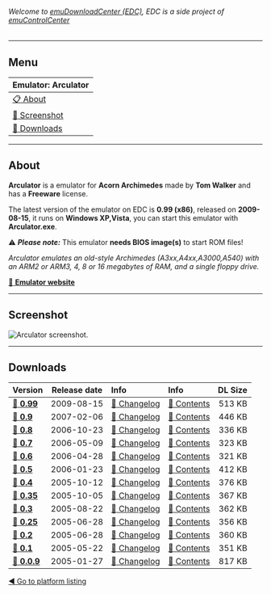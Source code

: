 ###### Welcome to [emuDownloadCenter (EDC)](https://github.com/PhoenixInteractiveNL/emuDownloadCenter/wiki/), EDC is a side project of [emuControlCenter](https://github.com/PhoenixInteractiveNL/emuControlCenter/wiki/)
***
## Menu
| **Emulator: Arculator** |
|:---------|
| [:clipboard: About](#about) |
| [:sunrise: Screenshot](#screenshot) |
| [:floppy_disk: Downloads](#downloads) |
***
## About
**Arculator** is a emulator for **Acorn Archimedes** made by **Tom Walker** and has a **Freeware** license.

The latest version of the emulator on EDC is **0.99 (x86)**, released on **2009-08-15**, it runs on **Windows XP,Vista**, you can start this emulator with **Arculator.exe**.

:warning: _**Please note:**_ This emulator **needs BIOS image(s)** to start ROM files!

_Arculator emulates an old-style Archimedes (A3xx,A4xx,A3000,A540) with an ARM2 or ARM3, 4, 8 or 16 megabytes of RAM, and a single floppy drive._

[:link: **Emulator website**](http://b-em.bbcmicro.com/arculator/)
***
## Screenshot
![](https://raw.githubusercontent.com/PhoenixInteractiveNL/emuDownloadCenter/master/hooks/arculator/screen.jpg "Arculator screenshot.")
***
## Downloads
| Version  | Release date  | Info       | Info       | DL Size    |
|:---------|:-------------:|:-----------|:-----------|-----------:|
| [:floppy_disk: **0.99**](https://github.com/PhoenixInteractiveNL/edc-repo0001/raw/master/arculator/0.99.7z) | 2009-08-15 | [:page_facing_up: Changelog](https://github.com/PhoenixInteractiveNL/edc-repo0001/blob/master/arculator/0.99_changelog.txt) | [:mag_right: Contents](https://github.com/PhoenixInteractiveNL/edc-repo0001/blob/master/arculator/0.99_contents.txt) | 513 KB |
| [:floppy_disk: **0.9**](https://github.com/PhoenixInteractiveNL/edc-repo0001/raw/master/arculator/0.9.7z) | 2007-02-06 | [:page_facing_up: Changelog](https://github.com/PhoenixInteractiveNL/edc-repo0001/blob/master/arculator/0.9_changelog.txt) | [:mag_right: Contents](https://github.com/PhoenixInteractiveNL/edc-repo0001/blob/master/arculator/0.9_contents.txt) | 446 KB |
| [:floppy_disk: **0.8**](https://github.com/PhoenixInteractiveNL/edc-repo0001/raw/master/arculator/0.8.7z) | 2006-10-23 | [:page_facing_up: Changelog](https://github.com/PhoenixInteractiveNL/edc-repo0001/blob/master/arculator/0.8_changelog.txt) | [:mag_right: Contents](https://github.com/PhoenixInteractiveNL/edc-repo0001/blob/master/arculator/0.8_contents.txt) | 336 KB |
| [:floppy_disk: **0.7**](https://github.com/PhoenixInteractiveNL/edc-repo0001/raw/master/arculator/0.7.7z) | 2006-05-09 | [:page_facing_up: Changelog](https://github.com/PhoenixInteractiveNL/edc-repo0001/blob/master/arculator/0.7_changelog.txt) | [:mag_right: Contents](https://github.com/PhoenixInteractiveNL/edc-repo0001/blob/master/arculator/0.7_contents.txt) | 323 KB |
| [:floppy_disk: **0.6**](https://github.com/PhoenixInteractiveNL/edc-repo0001/raw/master/arculator/0.6.7z) | 2006-04-28 | [:page_facing_up: Changelog](https://github.com/PhoenixInteractiveNL/edc-repo0001/blob/master/arculator/0.6_changelog.txt) | [:mag_right: Contents](https://github.com/PhoenixInteractiveNL/edc-repo0001/blob/master/arculator/0.6_contents.txt) | 321 KB |
| [:floppy_disk: **0.5**](https://github.com/PhoenixInteractiveNL/edc-repo0001/raw/master/arculator/0.5.7z) | 2006-01-23 | [:page_facing_up: Changelog](https://github.com/PhoenixInteractiveNL/edc-repo0001/blob/master/arculator/0.5_changelog.txt) | [:mag_right: Contents](https://github.com/PhoenixInteractiveNL/edc-repo0001/blob/master/arculator/0.5_contents.txt) | 412 KB |
| [:floppy_disk: **0.4**](https://github.com/PhoenixInteractiveNL/edc-repo0001/raw/master/arculator/0.4.7z) | 2005-10-12 | [:page_facing_up: Changelog](https://github.com/PhoenixInteractiveNL/edc-repo0001/blob/master/arculator/0.4_changelog.txt) | [:mag_right: Contents](https://github.com/PhoenixInteractiveNL/edc-repo0001/blob/master/arculator/0.4_contents.txt) | 376 KB |
| [:floppy_disk: **0.35**](https://github.com/PhoenixInteractiveNL/edc-repo0001/raw/master/arculator/0.35.7z) | 2005-10-05 | [:page_facing_up: Changelog](https://github.com/PhoenixInteractiveNL/edc-repo0001/blob/master/arculator/0.35_changelog.txt) | [:mag_right: Contents](https://github.com/PhoenixInteractiveNL/edc-repo0001/blob/master/arculator/0.35_contents.txt) | 367 KB |
| [:floppy_disk: **0.3**](https://github.com/PhoenixInteractiveNL/edc-repo0001/raw/master/arculator/0.3.7z) | 2005-08-22 | [:page_facing_up: Changelog](https://github.com/PhoenixInteractiveNL/edc-repo0001/blob/master/arculator/0.3_changelog.txt) | [:mag_right: Contents](https://github.com/PhoenixInteractiveNL/edc-repo0001/blob/master/arculator/0.3_contents.txt) | 362 KB |
| [:floppy_disk: **0.25**](https://github.com/PhoenixInteractiveNL/edc-repo0001/raw/master/arculator/0.25.7z) | 2005-06-28 | [:page_facing_up: Changelog](https://github.com/PhoenixInteractiveNL/edc-repo0001/blob/master/arculator/0.25_changelog.txt) | [:mag_right: Contents](https://github.com/PhoenixInteractiveNL/edc-repo0001/blob/master/arculator/0.25_contents.txt) | 356 KB |
| [:floppy_disk: **0.2**](https://github.com/PhoenixInteractiveNL/edc-repo0001/raw/master/arculator/0.2.7z) | 2005-06-28 | [:page_facing_up: Changelog](https://github.com/PhoenixInteractiveNL/edc-repo0001/blob/master/arculator/0.2_changelog.txt) | [:mag_right: Contents](https://github.com/PhoenixInteractiveNL/edc-repo0001/blob/master/arculator/0.2_contents.txt) | 360 KB |
| [:floppy_disk: **0.1**](https://github.com/PhoenixInteractiveNL/edc-repo0001/raw/master/arculator/0.1.7z) | 2005-05-22 | [:page_facing_up: Changelog](https://github.com/PhoenixInteractiveNL/edc-repo0001/blob/master/arculator/0.1_changelog.txt) | [:mag_right: Contents](https://github.com/PhoenixInteractiveNL/edc-repo0001/blob/master/arculator/0.1_contents.txt) | 351 KB |
| [:floppy_disk: **0.0.9**](https://github.com/PhoenixInteractiveNL/edc-repo0001/raw/master/arculator/0.0.9.7z) | 2005-01-27 | [:page_facing_up: Changelog](https://github.com/PhoenixInteractiveNL/edc-repo0001/blob/master/arculator/0.0.9_changelog.txt) | [:mag_right: Contents](https://github.com/PhoenixInteractiveNL/edc-repo0001/blob/master/arculator/0.0.9_contents.txt) | 817 KB |

[:arrow_backward: Go to platform listing](https://github.com/PhoenixInteractiveNL/emuDownloadCenter/wiki/EDC-Platform-List)
